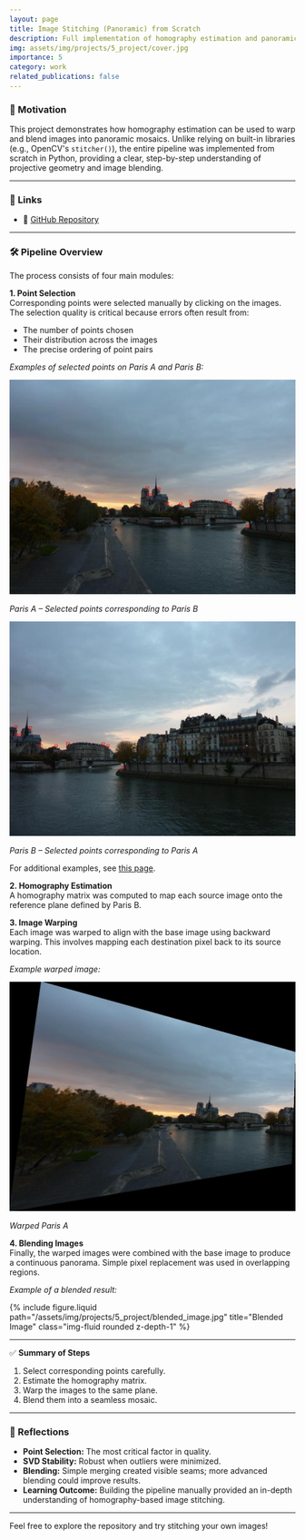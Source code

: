 ```yaml
---
layout: page
title: Image Stitching (Panoramic) from Scratch
description: Full implementation of homography estimation and panoramic image stitching from scratch, including SVD-based estimation, backward warping, and blending experiments.
img: assets/img/projects/5_project/cover.jpg
importance: 5
category: work
related_publications: false
---
```


### 🎯 Motivation

This project demonstrates how homography estimation can be used to warp and blend images into panoramic mosaics. Unlike relying on built-in libraries (e.g., OpenCV's `stitcher()`), the entire pipeline was implemented from scratch in Python, providing a clear, step-by-step understanding of projective geometry and image blending.

---

### 📎 Links

- 🔗 [GitHub Repository](https://github.com/sumeyye-agac/homography-and-image-stitching-from-scratch)

---

### 🛠️ Pipeline Overview

The process consists of four main modules:

**1. Point Selection**  
Corresponding points were selected manually by clicking on the images. The selection quality is critical because errors often result from:
- The number of points chosen
- Their distribution across the images
- The precise ordering of point pairs

*Examples of selected points on Paris A and Paris B:*

<div class="row mt-3">
  <div class="col-sm-6">
    <img src="/assets/img/projects/5_project/10points_paris_a_-paris_ab.jpg" alt="Points Paris A" class="img-fluid rounded z-depth-1">
    <p class="mt-2 text-center"><em>Paris A – Selected points corresponding to Paris B</em></p>
  </div>
  <div class="col-sm-6">
    <img src="/assets/img/projects/5_project/10points_paris_b_-paris_ab.jpg" alt="Points Paris B" class="img-fluid rounded z-depth-1">
    <p class="mt-2 text-center"><em>Paris B – Selected points corresponding to Paris A</em></p>
  </div>
</div>

For additional examples, see <a href="https://vision.gel.ulaval.ca/~jflalonde/cours/4105/h14/tps/results/tp4/jingweicao/index.html" target="_blank">this page</a>.

**2. Homography Estimation**  
A homography matrix was computed to map each source image onto the reference plane defined by Paris B.

**3. Image Warping**  
Each image was warped to align with the base image using backward warping. This involves mapping each destination pixel back to its source location.

*Example warped image:*

<div class="row mt-3">
  <div class="col-sm-6">
    <img src="/assets/img/projects/5_project/warped_paris_a.jpg" alt="Warped Paris A" class="img-fluid rounded z-depth-1">
    <p class="mt-2 text-center"><em>Warped Paris A</em></p>
  </div>
</div>

**4. Blending Images**  
Finally, the warped images were combined with the base image to produce a continuous panorama. Simple pixel replacement was used in overlapping regions.

*Example of a blended result:*

<div class="d-flex justify-content-center">
  <div class="col-md-6">
    {% include figure.liquid path="/assets/img/projects/5_project/blended_image.jpg" title="Blended Image" class="img-fluid rounded z-depth-1" %}
  </div>
</div>

---

✅ **Summary of Steps**
1. Select corresponding points carefully.
2. Estimate the homography matrix.
3. Warp the images to the same plane.
4. Blend them into a seamless mosaic.

---

### 📝 Reflections

- **Point Selection:** The most critical factor in quality.
- **SVD Stability:** Robust when outliers were minimized.
- **Blending:** Simple merging created visible seams; more advanced blending could improve results.
- **Learning Outcome:** Building the pipeline manually provided an in-depth understanding of homography-based image stitching.

---

Feel free to explore the repository and try stitching your own images!
